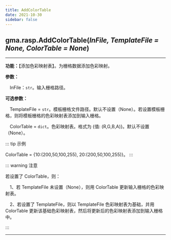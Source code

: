 ```yaml
---
title: AddColorTable
date: 2021-10-30
sidebar: false
---
```


## gma.rasp.**AddColorTable**(*InFile, TemplateFile = None, ColorTable = None*)<Badge text="1.0.1 +"/>

---

**功能：**【添加色彩映射表】。为栅格数据添加色彩映射。

**参数：** 

&emsp;InFile：`str`。输入栅格路径。

**可选参数：**

&emsp;TemplateFile = `str`。模板栅格文件路径。默认不设置（None）。若设置模板栅格，则将模板栅格的色彩映射表添加到输入栅格。

&emsp;ColorTable = `dict`。色彩映射表。格式为 {值: (R,G,B,A)}。默认不设置（None）。

::: tip 示例

ColorTable = {10:(200,50,100,255), 20:(200,50,100,255)}。
:::

::: warning 注意

若设置了 ColorTable，则：

&emsp;1、若 TemplateFile 未设置（None），则用 ColorTable 更新输入栅格的色彩映射表。

&emsp;2、若设置了 TemplateFile，则以 TemplateFile 色彩映射表为基础，并用 ColorTable 更新该基础色彩映射表，然后将更新后的色彩映射表添加到输入栅格中。

:::

---

